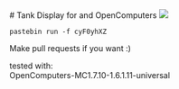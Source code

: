 <a name="start">
# Tank Display for and OpenComputers</a>

<img src="http://i.imgur.com/o4MTAjW.png">

```
pastebin run -f cyF0yhXZ
```

Make pull requests if you want :)

tested with:<br>
OpenComputers-MC1.7.10-1.6.1.11-universal
